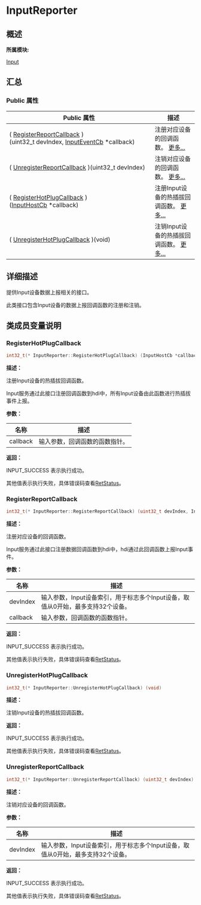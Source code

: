 # InputReporter


## **概述**

**所属模块:**

[Input](_input.md)


## **汇总**


### Public 属性

  | Public&nbsp;属性 | 描述 | 
| -------- | -------- |
| (&nbsp;[RegisterReportCallback](#registerreportcallback)&nbsp;)(uint32_t&nbsp;devIndex,&nbsp;[InputEventCb](_input_report_event_cb.md)&nbsp;\*callback) | 注册对应设备的回调函数。&nbsp;[更多...](#registerreportcallback) | 
| (&nbsp;[UnregisterReportCallback](#unregisterreportcallback)&nbsp;)(uint32_t&nbsp;devIndex) | 注销对应设备的回调函数。&nbsp;[更多...](#unregisterreportcallback) | 
| (&nbsp;[RegisterHotPlugCallback](#registerhotplugcallback)&nbsp;)([InputHostCb](_input_host_cb.md)&nbsp;\*callback) | 注册Input设备的热插拔回调函数。&nbsp;[更多...](#registerhotplugcallback) | 
| (&nbsp;[UnregisterHotPlugCallback](#unregisterhotplugcallback)&nbsp;)(void) | 注销Input设备的热插拔回调函数。&nbsp;[更多...](#unregisterhotplugcallback) | 


## **详细描述**

提供Input设备数据上报相关的接口。

此类接口包含Input设备的数据上报回调函数的注册和注销。


## **类成员变量说明**


### RegisterHotPlugCallback

  
```cpp
int32_t(* InputReporter::RegisterHotPlugCallback) (InputHostCb *callback)
```

**描述：**

注册Input设备的热插拔回调函数。

Input服务通过此接口注册回调函数到hdi中，所有Input设备由此函数进行热插拔事件上报。

**参数：**

  | 名称 | 描述 | 
| -------- | -------- |
| callback | 输入参数，回调函数的函数指针。 | 

**返回：**

INPUT_SUCCESS 表示执行成功。

其他值表示执行失败，具体错误码查看[RetStatus](_input.md#retstatus)。


### RegisterReportCallback

  
```cpp
int32_t(* InputReporter::RegisterReportCallback) (uint32_t devIndex, InputEventCb *callback)
```

**描述：**

注册对应设备的回调函数。

Input服务通过此接口注册数据回调函数到hdi中，hdi通过此回调函数上报Input事件。

**参数：**

  | 名称 | 描述 | 
| -------- | -------- |
| devIndex | 输入参数，Input设备索引，用于标志多个Input设备，取值从0开始，最多支持32个设备。 | 
| callback | 输入参数，回调函数的函数指针。 | 

**返回：**

INPUT_SUCCESS 表示执行成功。

其他值表示执行失败，具体错误码查看[RetStatus](_input.md#retstatus)。


### UnregisterHotPlugCallback

  
```cpp
int32_t(* InputReporter::UnregisterHotPlugCallback) (void)
```

**描述：**

注销Input设备的热插拔回调函数。

**返回：**

INPUT_SUCCESS 表示执行成功。

其他值表示执行失败，具体错误码查看[RetStatus](_input.md#retstatus)。


### UnregisterReportCallback

  
```cpp
int32_t(* InputReporter::UnregisterReportCallback) (uint32_t devIndex)
```

**描述：**

注销对应设备的回调函数。

**参数：**

  | 名称 | 描述 | 
| -------- | -------- |
| devIndex | 输入参数，Input设备索引，用于标志多个Input设备，取值从0开始，最多支持32个设备。| 

**返回：**

INPUT_SUCCESS 表示执行成功。

其他值表示执行失败，具体错误码查看[RetStatus](_input.md#retstatus)。
